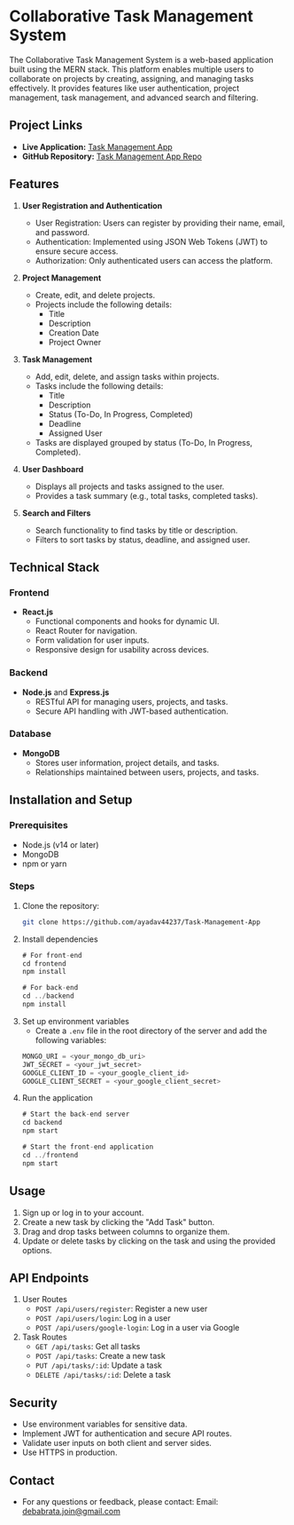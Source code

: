 # Collaborative Task Management System

The Collaborative Task Management System is a web-based application built using the MERN stack. This platform enables multiple users to collaborate on projects by creating, assigning, and managing tasks effectively. It provides features like user authentication, project management, task management, and advanced search and filtering.

## Project Links
- **Live Application:** [Task Management App](https://task-management-app-chi-swart.vercel.app/)
- **GitHub Repository:** [Task Management App Repo](https://github.com/ayadav44237/Task-Management-App)

## Features

1. **User Registration and Authentication**
   - User Registration: Users can register by providing their name, email, and password.
   - Authentication: Implemented using JSON Web Tokens (JWT) to ensure secure access.
   - Authorization: Only authenticated users can access the platform.

2. **Project Management**
   - Create, edit, and delete projects.
   - Projects include the following details:
     - Title
     - Description
     - Creation Date
     - Project Owner

3. **Task Management**
   - Add, edit, delete, and assign tasks within projects.
   - Tasks include the following details:
     - Title
     - Description
     - Status (To-Do, In Progress, Completed)
     - Deadline
     - Assigned User
   - Tasks are displayed grouped by status (To-Do, In Progress, Completed).

4. **User Dashboard**
   - Displays all projects and tasks assigned to the user.
   - Provides a task summary (e.g., total tasks, completed tasks).

5. **Search and Filters**
   - Search functionality to find tasks by title or description.
   - Filters to sort tasks by status, deadline, and assigned user.

## Technical Stack

### Frontend
- **React.js**
  - Functional components and hooks for dynamic UI.
  - React Router for navigation.
  - Form validation for user inputs.
  - Responsive design for usability across devices.

### Backend
- **Node.js** and **Express.js**
  - RESTful API for managing users, projects, and tasks.
  - Secure API handling with JWT-based authentication.

### Database
- **MongoDB**
  - Stores user information, project details, and tasks.
  - Relationships maintained between users, projects, and tasks.

## Installation and Setup

### Prerequisites
- Node.js (v14 or later)
- MongoDB
- npm or yarn

### Steps
1. Clone the repository:
   ```bash
   git clone https://github.com/ayadav44237/Task-Management-App

2. Install dependencies
    ```javascript
    # For front-end
    cd frontend
    npm install
    
    # For back-end
    cd ../backend
    npm install
    ```
3. Set up environment variables
   - Create a `.env` file in the root directory of the server and add the following variables:
    ```javascript
    MONGO_URI = <your_mongo_db_uri>
    JWT_SECRET = <your_jwt_secret>
    GOOGLE_CLIENT_ID = <your_google_client_id>
    GOOGLE_CLIENT_SECRET = <your_google_client_secret>
    ```
4. Run the application
    ```javascript
    # Start the back-end server
    cd backend
    npm start
    
    # Start the front-end application
    cd ../frontend
    npm start
    ```
## Usage
1. Sign up or log in to your account.
2. Create a new task by clicking the "Add Task" button.
3. Drag and drop tasks between columns to organize them.
4. Update or delete tasks by clicking on the task and using the provided options.

## API Endpoints
1. User Routes
   - `POST /api/users/register`: Register a new user
   - `POST /api/users/login`: Log in a user
   - `POST /api/users/google-login`: Log in a user via Google
2. Task Routes
   - `GET /api/tasks`: Get all tasks
   - `POST /api/tasks`:  Create a new task
   - `PUT /api/tasks/:id`: Update a task
   - `DELETE /api/tasks/:id`: Delete a task

## Security
- Use environment variables for sensitive data.
- Implement JWT for authentication and secure API routes.
- Validate user inputs on both client and server sides.
- Use HTTPS in production.

## Contact
- For any questions or feedback, please contact:
  Email: debabrata.join@gmail.com



